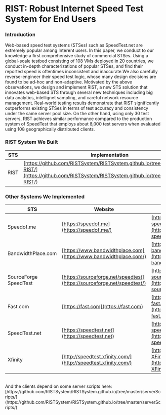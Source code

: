 # RIST: Robust Internet Speed Test System for End Users
### Introduction
Web-based speed test systems (STSes) such as SpeedTest.net
are extremely popular among Interent users. In this paper,
we conduct to our knowledge a first comprehensive study of
commercial STSes. Using a global-scale testbed consisting
of 108 VMs deployed in 20 countries, we conduct in-depth
characterizations of popular STSes, and find their reported
speed is oftentimes inconsistent and inaccurate.We also carefully
reverse-engineer their speed test logic, whose many
design decisions are found to be ad-hoc and non-adaptive.
Motivated by the above observations, we design and implement
RIST, a new STS solution that innovates web-based
STS through several new techniques including big data analytics,
intellignet sampling, and careful network resource
management. Real-world testing results demonstrate that
RIST significantly outperforms existing STSes in terms of
test accuracy and consistency under the same server pool
size. On the other hand, using only 30 test servers, RIST
achieves similar performance compared to the production
system of SpeedTest that employs about 8,000 test servers
when evaluated using 108 geographically distributed clients.
<br/>
### RIST System We Built

|STS|Implementation|
|------|------|
|RIST|[https://github.com/RISTSystem/RISTSystem.github.io/tree/master/client-RIST/](https://github.com/RISTSystem/RISTSystem.github.io/tree/master/client-RIST/)|

### Other Systems We Implemented

|STS|Website|Our Implementation|
|------|------|------|
|Speedof.me|[https://speedof.me](https://speedof.me/)|[https://github.com/RISTSystem/RISTSystem.github.io/tree/master/client-speedof.me/](https://github.com/RISTSystem/RISTSystem.github.io/tree/master/client-speedof.me/)|
|BandwidthPlace.com|[https://www.bandwidthplace.com](https://www.bandwidthplace.com/)|[https://github.com/RISTSystem/RISTSystem.github.io/tree/master/client-bandwidthplace/](https://github.com/RISTSystem/RISTSystem.github.io/tree/master/client-bandwidthplace/)|
|SourceForge SpeedTest|[https://sourceforge.net/speedtest](https://sourceforge.net/speedtest/)|[https://github.com/RISTSystem/RISTSystem.github.io/tree/master/client-sourceforge/](https://github.com/RISTSystem/RISTSystem.github.io/tree/master/client-sourceforge/)|
|Fast.com|[https://fast.com](https://fast.com)|[https://github.com/RISTSystem/RISTSystem.github.io/tree/master/client-fast.com/](https://github.com/RISTSystem/RISTSystem.github.io/tree/master/client-fast.com/)|
|SpeedTest.net|[https://speedtest.net](https://speedtest.net)|[https://github.com/RISTSystem/RISTSystem.github.io/tree/master/client-speedtest/](https://github.com/RISTSystem/RISTSystem.github.io/tree/master/client-speedtest/)|
|Xfinity|[http://speedtest.xfinity.com/](http://speedtest.xfinity.com/)|[https://github.com/RISTSystem/RISTSystem.github.io/tree/master/client-XFinity/](https://github.com/RISTSystem/RISTSystem.github.io/tree/master/client-XFinity/)|

<br/>
And the clients depend on some server scripts here:<br/>
[https://github.com/RISTSystem/RISTSystem.github.io/tree/master/serverScripts/](https://github.com/RISTSystem/RISTSystem.github.io/tree/master/serverScripts/)
<br/>



